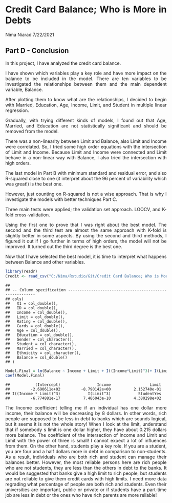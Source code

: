 Credit Card Balance; Who is More in Debts
================
Nima Niarad
7/22/2021

<style> body {text-align: justify} </style>

<!-- Justify text. -->

## Part D - Conclusion

In this project, I have analyzed the credit card balance.

I have shown which variables play a key role and have more impact on the
balance to be included in the model. There are ten variables to be
investigated the relationships between them and the main dependent
variable, Balance.

After plotting them to know what are the relationships, I decided to
begin with Married, Education, Age, Income, Limit, and Student in
multiple linear regression.

Gradually, with trying different kinds of models, I found out that Age,
Married, and Education are not statistically significant and should be
removed from the model.

There was a non-linearity between Limit and Balance, also Limit and
Income were correlated. So, I tried some high order equations with the
intersection of Limit and Income. Because Limit and Income were
connected and Limit behave in a non-linear way with Balance, I also
tried the intersection with high orders.

The last model in Part B with minimum standard and residual error, and
also R-squared close to one (it interpret about the 96 percent of
variability which was great!) is the best one.

However, just counting on R-squared is not a wise approach. That is why
I investigate the models with better techniques Part C.

Three main tests were applied; the validation set approach. LOOCV, and
K-fold cross-validation.

Using the first one to prove that I was right about the best model. The
second and the third test are almost the same approach with K-fold is
slightly better in some aspects. By using the second and third methods,
I figured it out if I go further in terms of high orders, the model will
not be improved. It turned out the third degree is the best one.

Now that I have selected the best model, it is time to interpret what
happens between Balance and other variables.

``` r
library(readr)
Credit <- read_csv("C:/Nima/Rstudio/Git/Credit Card Balance; Who is More in Debts/Credit-Card-Balance--Who-is-More-in-Debts-/Credit.csv")
```

    ## 
    ## -- Column specification --------------------------------------------------------
    ## cols(
    ##   X1 = col_double(),
    ##   ID = col_double(),
    ##   Income = col_double(),
    ##   Limit = col_double(),
    ##   Rating = col_double(),
    ##   Cards = col_double(),
    ##   Age = col_double(),
    ##   Education = col_double(),
    ##   Gender = col_character(),
    ##   Student = col_character(),
    ##   Married = col_character(),
    ##   Ethnicity = col_character(),
    ##   Balance = col_double()
    ## )

``` r
Model.Final = lm(Balance ~ Income + Limit + I((Income*Limit)^3)+ I(Limit^3)+ Student, data = Credit)
coef(Model.Final)
```

    ##           (Intercept)                Income                 Limit 
    ##         -2.690611e+02         -8.790142e+00          2.152740e-01 
    ## I((Income * Limit)^3)            I(Limit^3)            StudentYes 
    ##         -6.774881e-17          7.486043e-10          4.380298e+02

The Income coefficient telling me if an individual has one dollar more
income, their balance will be decreasing by 8 dollars. In other words,
rich people are supposed to be less in debt to banks which are sounds
logical, but it seems it is not the whole story! When I look at the
limit, understand that if somebody s limit is one dollar higher, they
have about 0.215 dollars more balance. The coefficient of the
intersection of Income and Limit and Limit with the power of three is
small! I cannot expect a lot of influences from them. On the other hand,
students play a key role. If you are a student, you are four and a half
dollars more in debt in comparison to non-students. As a result,
individuals who are both rich and student can manage their balances
better. However, the most reliable persons here are rich people who are
not students, they are less than the others in debt to the banks. It
would be suggested that banks give a high limit to rich people, but
students are not reliable to give them credit cards with high limits. I
need more data regrading what percentage of people are both rich and
students. Even their universities are important, public or private or if
students have a part-time job are less in debt or the ones who have rich
parents are more reliable!
